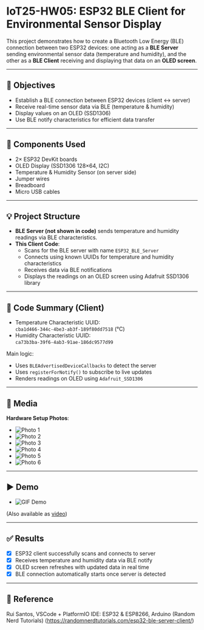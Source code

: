 # IoT25-HW05: ESP32 BLE Client for Environmental Sensor Display

This project demonstrates how to create a Bluetooth Low Energy (BLE) connection between two ESP32 devices: one acting as a **BLE Server** sending environmental sensor data (temperature and humidity), and the other as a **BLE Client** receiving and displaying that data on an **OLED screen**.

---

## 🧾 Objectives

- Establish a BLE connection between ESP32 devices (client ↔ server)
- Receive real-time sensor data via BLE (temperature & humidity)
- Display values on an OLED (SSD1306)
- Use BLE notify characteristics for efficient data transfer

---

## 🧰 Components Used

- 2× ESP32 DevKit boards  
- OLED Display (SSD1306 128×64, I2C)  
- Temperature & Humidity Sensor (on server side)  
- Jumper wires  
- Breadboard  
- Micro USB cables  

---

## 💡 Project Structure

- **BLE Server (not shown in code)** sends temperature and humidity readings via BLE characteristics.
- **This Client Code**:
  - Scans for the BLE server with name `ESP32_BLE_Server`
  - Connects using known UUIDs for temperature and humidity characteristics
  - Receives data via BLE notifications
  - Displays the readings on an OLED screen using Adafruit SSD1306 library

---

## 📄 Code Summary (Client)

- Temperature Characteristic UUID:  
  `cba1d466-344c-4be3-ab3f-189f80dd7518` (°C)  
- Humidity Characteristic UUID:  
  `ca73b3ba-39f6-4ab3-91ae-186dc9577d99`  

Main logic:
- Uses `BLEAdvertisedDeviceCallbacks` to detect the server
- Uses `registerForNotify()` to subscribe to live updates
- Renders readings on OLED using `Adafruit_SSD1306`

---

## 📸 Media

**Hardware Setup Photos**:

- ![Photo 1](./media/hw%205-1.png)  
- ![Photo 2](./media/hw%205-2.png)  
- ![Photo 3](./media/hw%205-3.png)  
- ![Photo 4](./media/hw%205-4.jpg)  
- ![Photo 5](./media/hw%205-5.jpg)  
- ![Photo 6](./media/hw%205-6.jpg)

---

## ▶ Demo

- ![GIF Demo](./media/IoT25-HW05.gif)

(Also available as [video](./media/IoT25-HW05.mp4))

---

## ✅ Results

- [x] ESP32 client successfully scans and connects to server  
- [x] Receives temperature and humidity data via BLE notify  
- [x] OLED screen refreshes with updated data in real time  
- [x] BLE connection automatically starts once server is detected

---

## 🔗 Reference
Rui Santos, VSCode + PlatformIO IDE: ESP32 & ESP8266, Arduino (Random Nerd Tutorials)
(https://randomnerdtutorials.com/esp32-ble-server-client/)
